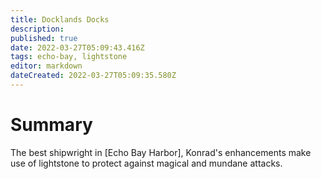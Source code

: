 ```yaml
---
title: Docklands Docks
description: 
published: true
date: 2022-03-27T05:09:43.416Z
tags: echo-bay, lightstone
editor: markdown
dateCreated: 2022-03-27T05:09:35.580Z
---
```


# Summary
The best shipwright in [Echo Bay Harbor], Konrad's enhancements make use of lightstone to protect against magical and mundane attacks. 